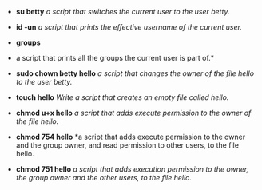 * **su betty**
*a script that switches the current user to the user betty.*

* **id -un**
*a script that prints the effective username of the current user.*

* **groups**
* a script that prints all the groups the current user is part of.*

* **sudo chown betty hello**
*a script that changes the owner of the file hello to the user betty.*

* **touch hello**
*Write a script that creates an empty file called hello.*

* **chmod u+x hello**
*a script that adds execute permission to the owner of the file hello.*

* **chmod 754 hello**
*a script that adds execute permission to the owner and the group owner, and read permission to other users, to the file hello.

* **chmod 751 hello**
*a script that adds execution permission to the owner, the group owner and the other users, to the file hello.*
